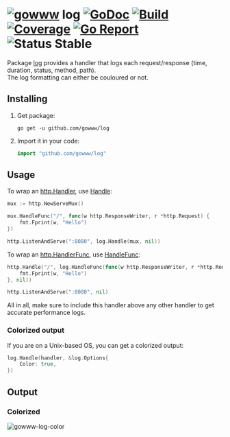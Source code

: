 # [![gowww](https://avatars.githubusercontent.com/u/18078923?s=20)](https://github.com/gowww) log [![GoDoc](https://godoc.org/github.com/gowww/log?status.svg)](https://godoc.org/github.com/gowww/log) [![Build](https://travis-ci.org/gowww/log.svg?branch=master)](https://travis-ci.org/gowww/log) [![Coverage](https://coveralls.io/repos/github/gowww/log/badge.svg?branch=master)](https://coveralls.io/github/gowww/log?branch=master) [![Go Report](https://goreportcard.com/badge/github.com/gowww/log)](https://goreportcard.com/report/github.com/gowww/log) ![Status Stable](https://img.shields.io/badge/status-stable-brightgreen.svg)

Package [log](https://godoc.org/github.com/gowww/log) provides a handler that logs each request/response (time, duration, status, method, path).  
The log formatting can either be couloured or not.

## Installing

1. Get package:

	```Shell
	go get -u github.com/gowww/log
	```

2. Import it in your code:

	```Go
	import "github.com/gowww/log"
	```

## Usage

To wrap an [http.Handler](https://golang.org/pkg/net/http/#Handler), use [Handle](https://godoc.org/github.com/gowww/log#Handle):

```Go
mux := http.NewServeMux()

mux.HandleFunc("/", func(w http.ResponseWriter, r *http.Request) {
	fmt.Fprint(w, "Hello")
})

http.ListenAndServe(":8080", log.Handle(mux, nil))
```

To wrap an [http.HandlerFunc](https://golang.org/pkg/net/http/#HandlerFunc), use [HandleFunc](https://godoc.org/github.com/gowww/log#HandleFunc):

```Go
http.Handle("/", log.HandleFunc(func(w http.ResponseWriter, r *http.Request) {
	fmt.Fprint(w, "Hello")
}, nil))

http.ListenAndServe(":8080", nil)
```

All in all, make sure to include this handler above any other handler to get accurate performance logs.

### Colorized output

If you are on a Unix-based OS, you can get a colorized output:

```Go
log.Handle(handler, &log.Options{
	Color: true,
})
```

## Output

### Colorized

![gowww-log-color](https://gist.githubusercontent.com/arthurwhite/0956f6a409162f6fd11bd5631f3a6537/raw/18d2567c6ba031f97748ff77a6f51a454d9398e8/log-color.svg)
